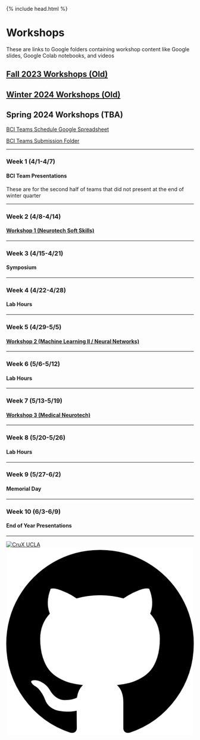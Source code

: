 <head>
  {% include head.html %}
  <title>CruX GitHub Page Home</title>
  <link rel="icon" type="image/x-icon" href="../images/favicon.ico">
</head>

<link rel="stylesheet" href="../css/styles.css">

# Workshops

These are links to Google folders containing workshop content like Google slides, Google Colab notebooks, and videos

## [Fall 2023 Workshops (Old)](FallWorkshops.md)

## [Winter 2024 Workshops (Old)](WinterWorkshops.md)

## Spring 2024 Workshops (TBA)

[BCI Teams Schedule Google Spreadsheet](https://docs.google.com/spreadsheets/d/1OMSgSO6YgTI3UNketSgY3b3-MV9oiLd0ZNcdZFaUvuU/edit#gid=1832398789)

[BCI Teams Submission Folder](https://drive.google.com/drive/folders/1foow4_pacHGtoGGKtxP308MsGxsReQL4?usp=drive_link)

---

### Week 1 (4/1-4/7)
#### BCI Team Presentations
These are for the second half of teams that did not present at the end of winter quarter

---
### Week 2 (4/8-4/14)
#### [Workshop 1 (Neurotech Soft Skills)](https://drive.google.com/drive/folders/1fqOAi-qVlsauQbaNBWFDMbRKoCTs_ip2?usp=sharing)
---

### Week 3 (4/15-4/21)
#### Symposium
---
### Week 4 (4/22-4/28)
#### Lab Hours
---

### Week 5 (4/29-5/5)
#### [Workshop 2 (Machine Learning II / Neural Networks)](https://drive.google.com/drive/folders/1bKucnYQD8hDzkax8kegtn5Rcb5raVT2U?usp=sharing)
---

### Week 6 (5/6-5/12)
#### Lab Hours
---

### Week 7 (5/13-5/19)
#### [Workshop 3 (Medical Neurotech)](https://drive.google.com/drive/folders/1Mm1koUOWkf8XPgb0gnsmjs4AzdNRmR49?usp=sharing)
---

### Week 8 (5/20-5/26)
#### Lab Hours
---

### Week 9 (5/27-6/2)
#### Memorial Day
---

### Week 10 (6/3-6/9)
#### End of Year Presentations
---

<footer>
    <div id = "images">
        <a href="https://cruxucla.com">
        <img  class = "logo" border = "0" src = "../images/cruxUclaLogo.webp" alt = "CruX UCLA"/>
        </a>
        <a href="https://github.com/CruXUCLA">
        <img class = "logo" border = "0" src = "../images/githubLogo.png" alt = "Github"/>
        </a>
    </div>
</footer>
